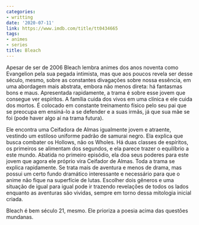 ```yaml
---
categories:
- writting
date: '2020-07-11'
link: https://www.imdb.com/title/tt0434665
tags:
- animes
- series
title: Bleach
---
```


Apesar de ser de 2006 Bleach lembra animes dos anos noventa como Evangelion pela sua pegada intimista, mas que aos poucos revela ser desse século, mesmo, sobre as constantes divagações sobre nossa essência, em uma abordagem mais abstrata, embora não menos direta: há fantasmas bons e maus. Apresentada rapidamente, a trama é sobre esse jovem que consegue ver espíritos. A família cuida dos vivos em uma clínica e ele cuida dos mortos. É colocado em constante treinamento físico pelo seu pai que se preocupa em ensiná-lo a se defender e a suas irmãs, já que sua mãe se foi (pode haver algo aí na trama futura).

Ele encontra uma Ceifadora de Almas igualmente jovem e atraente, vestindo um estiloso uniforme padrão de samurai negro. Ela explica que busca combater os Hollows, não os Wholes. Há duas classes de espíritos, os primeiros se alimentam dos segundos, e ela parece trazer o equilíbrio a este mundo. Abatida no primeiro episódio, ela doa seus poderes para este jovem que agora ele próprio vira Ceifador de Almas. Toda a trama se explica rapidamente. Se trata mais de aventura e menos de drama, mas possui um certo fundo dramático interessante e necessário para que o anime não fique na superfície de lutas. Escolher dois gêneros e uma situação de igual para igual pode ir trazendo revelações de todos os lados enquanto as aventuras são vividas, sempre em torno dessa mitologia inicial criada.

Bleach é bem século 21, mesmo. Ele prioriza a poesia acima das questões mundanas.
